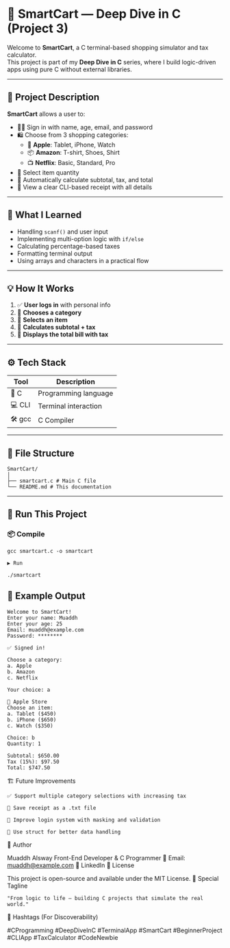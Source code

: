 # 🛒 SmartCart — Deep Dive in C (Project 3)

Welcome to **SmartCart**, a C terminal-based shopping simulator and tax calculator.  
This project is part of my **Deep Dive in C** series, where I build logic-driven apps using pure C without external libraries.

---

## 📌 Project Description

**SmartCart** allows a user to:
- 🧑‍💻 Sign in with name, age, email, and password
- 🛍️ Choose from 3 shopping categories:
  - 🍏 **Apple**: Tablet, iPhone, Watch
  - 📦 **Amazon**: T-shirt, Shoes, Shirt
  - 📺 **Netflix**: Basic, Standard, Pro
- 🔢 Select item quantity
- 💸 Automatically calculate subtotal, tax, and total
- 🧾 View a clear CLI-based receipt with all details

---

## 🧠 What I Learned

- Handling `scanf()` and user input
- Implementing multi-option logic with `if/else`
- Calculating percentage-based taxes
- Formatting terminal output
- Using arrays and characters in a practical flow

---

## 💡 How It Works

1. ✅ **User logs in** with personal info
2. 🎯 **Chooses a category**
3. 🧾 **Selects an item**
4. 🧮 **Calculates subtotal + tax**
5. 📄 **Displays the total bill with tax**

---

## ⚙️ Tech Stack

| Tool     | Description            |
|----------|------------------------|
| 🧠 C      | Programming language   |
| 💻 CLI   | Terminal interaction   |
| 🛠️ gcc   | C Compiler             |

---

## 📂 File Structure
```
SmartCart/
│
├── smartcart.c # Main C file
└── README.md # This documentation
```

---

## 🚀 Run This Project

### 📦 Compile
```
gcc smartcart.c -o smartcart

▶️ Run

./smartcart
```

## 🧾 Example Output
```
Welcome to SmartCart!
Enter your name: Muaddh
Enter your age: 25
Email: muaddh@example.com
Password: ********

✅ Signed in!

Choose a category:
a. Apple
b. Amazon
c. Netflix

Your choice: a

🛒 Apple Store
Choose an item:
a. Tablet ($450)
b. iPhone ($650)
c. Watch ($350)

Choice: b
Quantity: 1

Subtotal: $650.00
Tax (15%): $97.50
Total: $747.50
```

🏗️ Future Improvements

    ✅ Support multiple category selections with increasing tax

    📁 Save receipt as a .txt file

    🔐 Improve login system with masking and validation

    🧩 Use struct for better data handling

👤 Author

Muaddh Alsway
Front-End Developer & C Programmer
📧 Email: muaddh@example.com
🔗 LinkedIn
🪪 License

This project is open-source and available under the MIT License.
🌟 Special Tagline

    "From logic to life — building C projects that simulate the real world."

🔖 Hashtags (For Discoverability)

#CProgramming #DeepDiveInC #TerminalApp #SmartCart #BeginnerProject #CLIApp #TaxCalculator #CodeNewbie
